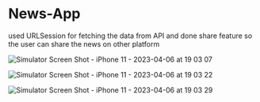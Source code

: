 # News-App
used URLSession for fetching the data from API and done share feature so the user can share the news on other platform

![Simulator Screen Shot - iPhone 11 - 2023-04-06 at 19 03 07](https://user-images.githubusercontent.com/50909882/230394630-1da037fa-8e6c-4b76-b3ed-7a1156eed8b5.png)

![Simulator Screen Shot - iPhone 11 - 2023-04-06 at 19 03 22](https://user-images.githubusercontent.com/50909882/230395001-790839e3-524d-4ee3-b5b8-12098c565df7.png)

![Simulator Screen Shot - iPhone 11 - 2023-04-06 at 19 03 29](https://user-images.githubusercontent.com/50909882/230395036-ad723796-a899-4df2-9748-a60bd170bfa2.png)
